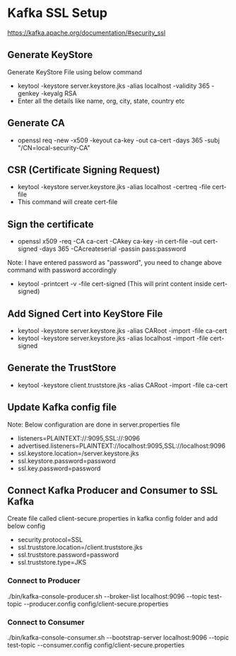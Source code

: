 
# Kafka SSL Setup

https://kafka.apache.org/documentation/#security_ssl

## Generate KeyStore 

Generate KeyStore File using below command

- keytool -keystore server.keystore.jks -alias localhost -validity 365 -genkey -keyalg RSA
- Enter all the details like name, org, city, state, country etc

## Generate CA

- openssl req -new -x509 -keyout ca-key -out ca-cert -days 365 -subj "/CN=local-security-CA"

## CSR (Certificate Signing Request)

- keytool -keystore server.keystore.jks -alias localhost -certreq -file cert-file
- This command will create cert-file

## Sign the certificate

- openssl x509 -req -CA ca-cert -CAkey ca-key -in cert-file -out cert-signed -days 365 -CAcreateserial -passin pass:password

Note: I have entered password as "password", you need to change above command with password accordingly

- keytool -printcert -v -file cert-signed (This will print content inside cert-signed)

## Add Signed Cert into KeyStore File
- keytool -keystore server.keystore.jks -alias CARoot -import -file ca-cert
- keytool -keystore server.keystore.jks -alias localhost -import -file cert-signed

## Generate the TrustStore
- keytool -keystore client.truststore.jks -alias CARoot -import -file ca-cert

## Update Kafka config file

Note: Below configuration are done in server.properties file

- listeners=PLAINTEXT://:9095,SSL://:9096
- advertised.listeners=PLAINTEXT://localhost:9095,SSL://localhost:9096
- ssl.keystore.location=<location>/server.keystore.jks
- ssl.keystore.password=password
- ssl.key.password=password

## Connect Kafka Producer and Consumer to SSL Kafka

Create file called client-secure.properties in kafka config folder and add below config

- security.protocol=SSL
- ssl.truststore.location=<location>/client.truststore.jks
- ssl.truststore.password=password
- ssl.truststore.type=JKS

### Connect to Producer

./bin/kafka-console-producer.sh --broker-list localhost:9096 --topic test-topic --producer.config config/client-secure.properties

### Connect to Consumer

./bin/kafka-console-consumer.sh --bootstrap-server localhost:9096 --topic test-topic --consumer.config config/client-secure.properties





